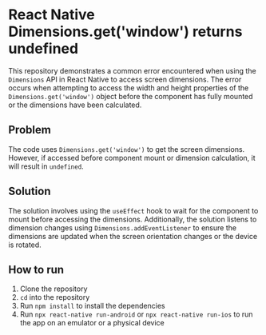 # React Native Dimensions.get('window') returns undefined

This repository demonstrates a common error encountered when using the `Dimensions` API in React Native to access screen dimensions. The error occurs when attempting to access the width and height properties of the `Dimensions.get('window')` object before the component has fully mounted or the dimensions have been calculated.

## Problem

The code uses `Dimensions.get('window')` to get the screen dimensions. However, if accessed before component mount or dimension calculation, it will result in `undefined`.

## Solution

The solution involves using the `useEffect` hook to wait for the component to mount before accessing the dimensions. Additionally, the solution listens to dimension changes using `Dimensions.addEventListener` to ensure the dimensions are updated when the screen orientation changes or the device is rotated.

## How to run

1. Clone the repository
2. `cd` into the repository
3. Run `npm install` to install the dependencies
4. Run `npx react-native run-android` or `npx react-native run-ios` to run the app on an emulator or a physical device